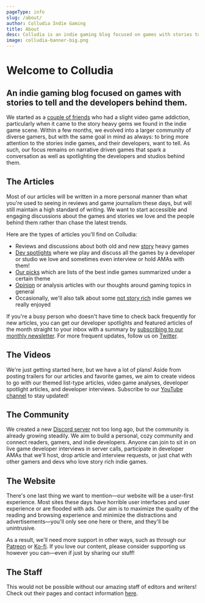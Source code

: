```yaml
---
pageType: info
slug: /about/
author: Colludia Indie Gaming
title: About
desc: Colludia is an indie gaming blog focused on games with stories to tell and the developers behind them. We are a couple of friends who have a slight video game addiction, particularly when it comes to the story-heavy gems we find in the indie game scene. Our favorite games are those that tell a story and start a conversation and would love to bring more attention to the stories the developers behind the games want to tell. Colludia is tailored to prioritize just that, along with shining spotlight on indie developers and studios.
image: colludia-banner-big.png
---
```


# Welcome to Colludia

## An indie gaming blog focused on games with stories to tell and the developers behind them.

We started as a <a href="/contact" class="animated-link">couple of friends</a> who had a slight video game addiction, particularly when it came to the story heavy gems we found in the indie game scene. Within a few months, we evolved into a larger community of diverse gamers, but with the same goal in mind as always: to bring more attention to the stories indie games, and their developers, want to tell. As such, our focus remains on narrative driven games that spark a conversation as well as spotlighting the developers and studios behind them.

## The Articles

Most of our articles will be written in a more personal manner than what you're used to seeing in reviews and game journalism these days, but will still maintain a high standard of writing. We want to start accessible and engaging discussions about the games and stories we love and the people behind them rather than chase the latest trends.

Here are the types of articles you'll find on Colludia:

- Reviews and discussions about both old and new [story][reviews] heavy games
- [Dev spotlights][spotlight] where we play and discuss all the games by a developer or studio we love and sometimes even interview or hold AMAs with them!
- [Our picks][our-picks] which are lists of the best indie games summarized under a certain theme
- [Opinion][opinion] or analysis articles with our thoughts around gaming topics in general
- Occasionally, we'll also talk about some [not story rich][genres] indie games we really enjoyed

If you're a busy person who doesn't have time to check back frequently for new articles, you can get our developer spotlights and featured articles of the month straight to your inbox with a summary by [subscribing to our monthly newsletter][newsletter]. For more frequent updates, follow us on [Twitter][twitter].

## The Videos

We're just getting started here, but we have a lot of plans! Aside from posting trailers for our articles and favorite games, we aim to create videos to go with our themed list-type articles, video game analyses, developer spotlight articles, and developer interviews. Subscribe to our [YouTube channel][youtube] to stay updated!

## The Community

We created a new [Discord server][discord] not too long ago, but the community is already growing steadily. We aim to build a personal, cozy community and connect readers, gamers, and indie developers. Anyone can join to sit in on live game developer interviews in server calls, participate in developer AMAs that we'll host, drop article and interview requests, or just chat with other gamers and devs who love story rich indie games.

## The Website

There's one last thing we want to mention&mdash;our website will be a user-first experience. Most sites these days have horrible user interfaces and user experience or are flooded with ads. Our aim is to maximize the quality of the reading and browsing experience and minimize the distractions and advertisements&mdash;you'll only see one here or there, and they'll be unintrusive.

As a result, we'll need more support in other ways, such as through our [Patreon][patreon] or [Ko-fi][ko-fi]. If you love our content, please consider supporting us however you can&mdash;even if just by sharing our stuff!

## The Staff

This would not be possible without our amazing staff of editors and writers! Check out their pages and contact information [here](/contact).

[info]: mailto:info@colludia.com
[request]: mailto:request@colludia.com
[brenda-email]: mailto:brenda@colludia.com
[emily-email]: mailto:emily@colludia.com
[devon-email]: mailto:devon@colludia.com
[ko-fi]: https://ko-fi.com/colludia
[patreon]: https://patreon.com/colludia
[spotlight]: /dev-spotlights
[reviews]: /reviews
[genres]: /genres
[our-picks]: /our-picks
[opinion]: /opinion
[youtube]: https://www.youtube.com/channel/UCGV03GbQtpPGfArbJHbZ3IQ
[discord]: https://discord.gg/PG2qkZf
[newsletter]: /subscribe
[twitter]: https://twitter.com/colludia
